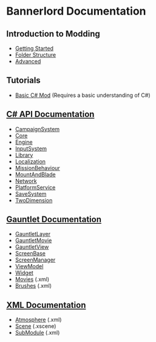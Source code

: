 # Bannerlord Documentation

## Introduction to Modding

* [Getting Started](_intro/getting-started.md)
* [Folder Structure](_intro/folder-structure.md)
* [Advanced](_intro/advanced.md)

## Tutorials

* [Basic C\# Mod](_tutorials/basic-csharp-mod.md) \(Requires a basic understanding of C\#\)

## [C# API Documentation](_csharp-api)

* [CampaignSystem](_csharp-api/campaignsystem)
* [Core](_csharp-api/core)
* [Engine](_csharp-api/engine)
* [InputSystem](_csharp-api/inputsystem)
* [Library](_csharp-api/library)
* [Localization](_csharp-api/localization)
* [MissionBehaviour](_csharp-api/missionbehaviour)
* [MountAndBlade](_csharp-api/mountandblade)
* [Network](_csharp-api/network)
* [PlatformService](_csharp-api/platformservice)
* [SaveSystem](_csharp-api/savesystem)
* [TwoDimension](_csharp-api/twodimension)

## [Gauntlet Documentation](_gauntlet)

* [GauntletLayer](_gauntlet/gauntletlayer.md)
* [GauntletMovie](_gauntlet/gauntletmovie.md)
* [GauntletView](_gauntlet/gauntletview.md)
* [ScreenBase](_gauntlet/screenbase.md)
* [ScreenManager](_gauntlet/screenmanager.md)
* [ViewModel](_gauntlet/viewmodel.md)
* [Widget](_gauntlet/widget.md)
* [Movies](_gauntlet/movie.md) \(.xml\)
* [Brushes](_gauntlet/brush.md) \(.xml\)

## [XML Documentation](_xmldocs)

* [Atmosphere](_xmldocs/atmosphere.md) \(.xml\)
* [Scene](_xmldocs/scene.md) \(.xscene\)
* [SubModule](_xmldocs/submodule) \(.xml\)

